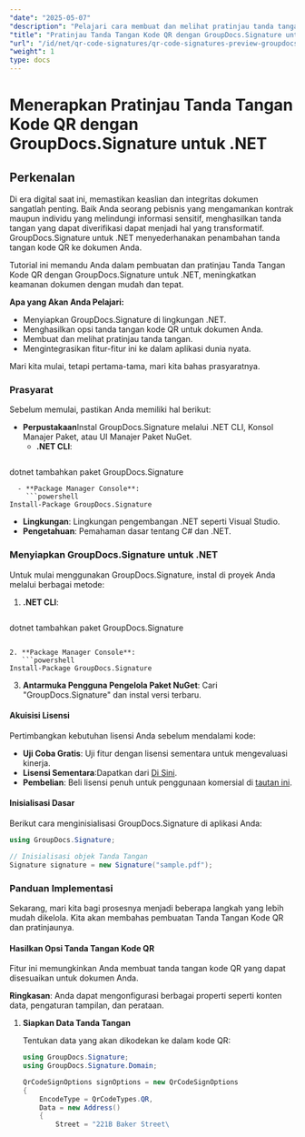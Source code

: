 ```yaml
---
"date": "2025-05-07"
"description": "Pelajari cara membuat dan melihat pratinjau tanda tangan kode QR di dokumen Anda menggunakan GroupDocs.Signature untuk .NET, yang meningkatkan keamanan dan keaslian."
"title": "Pratinjau Tanda Tangan Kode QR dengan GroupDocs.Signature untuk .NET&#58; Panduan Lengkap"
"url": "/id/net/qr-code-signatures/qr-code-signatures-preview-groupdocs-signature-net/"
"weight": 1
type: docs
---
```

# Menerapkan Pratinjau Tanda Tangan Kode QR dengan GroupDocs.Signature untuk .NET

## Perkenalan

Di era digital saat ini, memastikan keaslian dan integritas dokumen sangatlah penting. Baik Anda seorang pebisnis yang mengamankan kontrak maupun individu yang melindungi informasi sensitif, menghasilkan tanda tangan yang dapat diverifikasi dapat menjadi hal yang transformatif. GroupDocs.Signature untuk .NET menyederhanakan penambahan tanda tangan kode QR ke dokumen Anda.

Tutorial ini memandu Anda dalam pembuatan dan pratinjau Tanda Tangan Kode QR dengan GroupDocs.Signature untuk .NET, meningkatkan keamanan dokumen dengan mudah dan tepat.

**Apa yang Akan Anda Pelajari:**
- Menyiapkan GroupDocs.Signature di lingkungan .NET.
- Menghasilkan opsi tanda tangan kode QR untuk dokumen Anda.
- Membuat dan melihat pratinjau tanda tangan.
- Mengintegrasikan fitur-fitur ini ke dalam aplikasi dunia nyata.

Mari kita mulai, tetapi pertama-tama, mari kita bahas prasyaratnya.

### Prasyarat

Sebelum memulai, pastikan Anda memiliki hal berikut:
- **Perpustakaan**Instal GroupDocs.Signature melalui .NET CLI, Konsol Manajer Paket, atau UI Manajer Paket NuGet.
  - **.NET CLI**:
    ```shell
dotnet tambahkan paket GroupDocs.Signature
```
  - **Package Manager Console**:
    ```powershell
Install-Package GroupDocs.Signature
```
- **Lingkungan**: Lingkungan pengembangan .NET seperti Visual Studio.
- **Pengetahuan**: Pemahaman dasar tentang C# dan .NET.

### Menyiapkan GroupDocs.Signature untuk .NET

Untuk mulai menggunakan GroupDocs.Signature, instal di proyek Anda melalui berbagai metode:

1. **.NET CLI**:
   ```shell
dotnet tambahkan paket GroupDocs.Signature
```

2. **Package Manager Console**:
   ```powershell
Install-Package GroupDocs.Signature
```

3. **Antarmuka Pengguna Pengelola Paket NuGet**: Cari "GroupDocs.Signature" dan instal versi terbaru.

#### Akuisisi Lisensi

Pertimbangkan kebutuhan lisensi Anda sebelum mendalami kode:
- **Uji Coba Gratis**: Uji fitur dengan lisensi sementara untuk mengevaluasi kinerja.
- **Lisensi Sementara**:Dapatkan dari [Di Sini](https://purchase.groupdocs.com/temporary-license/).
- **Pembelian**: Beli lisensi penuh untuk penggunaan komersial di [tautan ini](https://purchase.groupdocs.com/buy).

#### Inisialisasi Dasar

Berikut cara menginisialisasi GroupDocs.Signature di aplikasi Anda:

```csharp
using GroupDocs.Signature;

// Inisialisasi objek Tanda Tangan
Signature signature = new Signature("sample.pdf");
```

### Panduan Implementasi

Sekarang, mari kita bagi prosesnya menjadi beberapa langkah yang lebih mudah dikelola. Kita akan membahas pembuatan Tanda Tangan Kode QR dan pratinjaunya.

#### Hasilkan Opsi Tanda Tangan Kode QR

Fitur ini memungkinkan Anda membuat tanda tangan kode QR yang dapat disesuaikan untuk dokumen Anda.

**Ringkasan**: Anda dapat mengonfigurasi berbagai properti seperti konten data, pengaturan tampilan, dan perataan.

1. **Siapkan Data Tanda Tangan**
   
   Tentukan data yang akan dikodekan ke dalam kode QR:
   
   ```csharp
   using GroupDocs.Signature;
   using GroupDocs.Signature.Domain;

   QrCodeSignOptions signOptions = new QrCodeSignOptions
   {
       EncodeType = QrCodeTypes.QR,
       Data = new Address()
       {
           Street = "221B Baker Street\